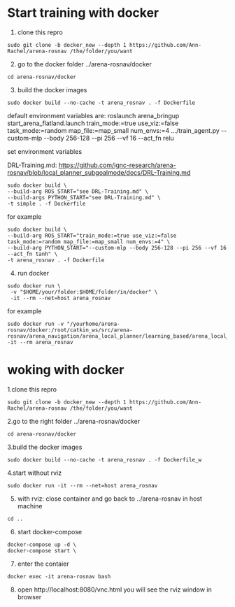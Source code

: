 # Start training with docker
1. clone this repro
```
sudo git clone -b docker_new --depth 1 https://github.com/Ann-Rachel/arena-rosnav /the/folder/you/want
```
2. go to the docker folder ../arena-rosnav/docker
```
cd arena-rosnav/docker
```
3. build the docker images 
```
sudo docker build --no-cache -t arena_rosnav . -f Dockerfile
```
default environment variables are:
roslaunch arena_bringup start_arena_flatland.launch train_mode:=true use_viz:=false task_mode:=random map_file:=map_small num_envs:=4
.../train_agent.py --custom-mlp --body 256-128 --pi 256 --vf 16 --act_fn relu

set environment variables

DRL-Training.md: https://github.com/ignc-research/arena-rosnav/blob/local_planner_subgoalmode/docs/DRL-Training.md
```
sudo docker build \
--build-arg ROS_START="see DRL-Training.md" \
--build-args PYTHON_START="see DRL-Training.md" \
-t simple . -f Dockerfile
```
for example
```
sudo docker build \
--build-arg ROS_START="train_mode:=true use_viz:=false task_mode:=random map_file:=map_small num_envs:=4" \
--build-arg PYTHON_START="--custom-mlp --body 256-128 --pi 256 --vf 16 --act_fn tanh" \
-t arena_rosnav . -f Dockerfile
```
4. run docker
```
sudo docker run \
 -v "$HOME/your/folder:$HOME/folder/in/docker" \
 -it --rm --net=host arena_rosnav
```
for example
```
sudo docker run -v "/yourhome/arena-rosnav/docker:/root/catkin_ws/src/arena-rosnav/arena_navigation/arena_local_planner/learning_based/arena_local_planner_drl/agents"  -it --rm arena_rosnav
```
# woking with docker
1.clone this repro
```
sudo git clone -b docker_new --depth 1 https://github.com/Ann-Rachel/arena-rosnav /the/folder/you/want
```
2.go to the right folder ../arena-rosnav/docker
```
cd arena-rosnav/docker
```
3.build the docker images 
```
sudo docker build --no-cache -t arena_rosnav . -f Dockerfile_w
```
4.start without rviz
```
sudo docker run -it --rm --net=host arena_rosnav
```
5. with rviz: close container and go back to ../arena-rosnav in host machine
```
cd ..
```
6. start docker-compose

```
docker-compose up -d \
docker-compose start \
```
7. enter the contaier
```
docker exec -it arena-rosnav bash
```
8. open http://localhost:8080/vnc.html you will see the rviz window in browser
